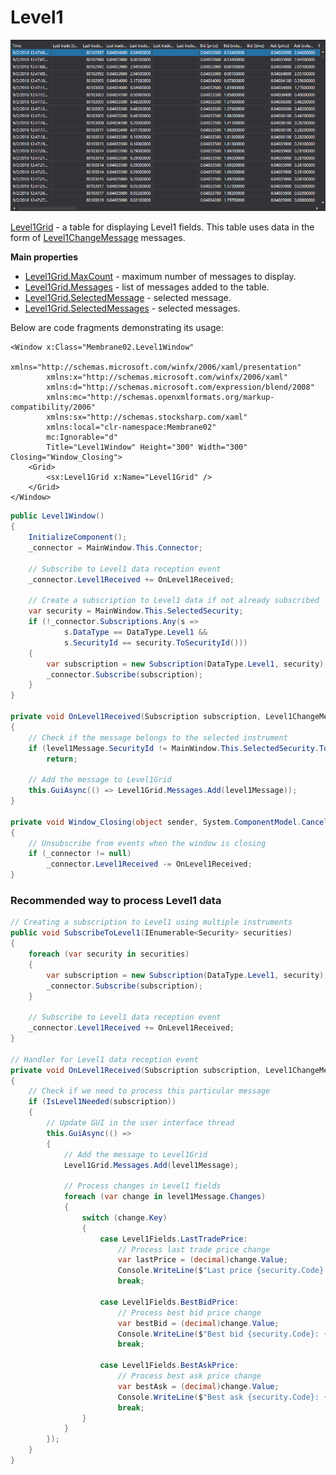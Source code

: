 # Level1

![GUI Leve1Grid](../../../../images/gui_leve1grid.png)

[Level1Grid](xref:StockSharp.Xaml.Level1Grid) - a table for displaying Level1 fields. This table uses data in the form of [Level1ChangeMessage](xref:StockSharp.Messages.Level1ChangeMessage) messages.

**Main properties**

- [Level1Grid.MaxCount](xref:StockSharp.Xaml.Level1Grid.MaxCount) - maximum number of messages to display.
- [Level1Grid.Messages](xref:StockSharp.Xaml.Level1Grid.Messages) - list of messages added to the table.
- [Level1Grid.SelectedMessage](xref:StockSharp.Xaml.Level1Grid.SelectedMessage) - selected message.
- [Level1Grid.SelectedMessages](xref:StockSharp.Xaml.Level1Grid.SelectedMessages) - selected messages.

Below are code fragments demonstrating its usage:

```xaml
<Window x:Class="Membrane02.Level1Window"
		xmlns="http://schemas.microsoft.com/winfx/2006/xaml/presentation"
		xmlns:x="http://schemas.microsoft.com/winfx/2006/xaml"
		xmlns:d="http://schemas.microsoft.com/expression/blend/2008"
		xmlns:mc="http://schemas.openxmlformats.org/markup-compatibility/2006"
		xmlns:sx="http://schemas.stocksharp.com/xaml"
		xmlns:local="clr-namespace:Membrane02"
		mc:Ignorable="d"
		Title="Level1Window" Height="300" Width="300" Closing="Window_Closing">
	<Grid>
		<sx:Level1Grid x:Name="Level1Grid" />
	</Grid>
</Window>
```

```cs
public Level1Window()
{
	InitializeComponent();
	_connector = MainWindow.This.Connector;
	
	// Subscribe to Level1 data reception event
	_connector.Level1Received += OnLevel1Received;
	
	// Create a subscription to Level1 data if not already subscribed
	var security = MainWindow.This.SelectedSecurity;
	if (!_connector.Subscriptions.Any(s => 
			s.DataType == DataType.Level1 && 
			s.SecurityId == security.ToSecurityId()))
	{
		var subscription = new Subscription(DataType.Level1, security);
		_connector.Subscribe(subscription);
	}
}

private void OnLevel1Received(Subscription subscription, Level1ChangeMessage level1Message)
{
	// Check if the message belongs to the selected instrument
	if (level1Message.SecurityId != MainWindow.This.SelectedSecurity.ToSecurityId())
		return;
		
	// Add the message to Level1Grid
	this.GuiAsync(() => Level1Grid.Messages.Add(level1Message));
}

private void Window_Closing(object sender, System.ComponentModel.CancelEventArgs e)
{
	// Unsubscribe from events when the window is closing
	if (_connector != null)
		_connector.Level1Received -= OnLevel1Received;
}
```

### Recommended way to process Level1 data

```cs
// Creating a subscription to Level1 using multiple instruments
public void SubscribeToLevel1(IEnumerable<Security> securities)
{
	foreach (var security in securities)
	{
		var subscription = new Subscription(DataType.Level1, security);
		_connector.Subscribe(subscription);
	}
	
	// Subscribe to Level1 data reception event
	_connector.Level1Received += OnLevel1Received;
}

// Handler for Level1 data reception event
private void OnLevel1Received(Subscription subscription, Level1ChangeMessage level1Message)
{
	// Check if we need to process this particular message
	if (IsLevel1Needed(subscription))
	{
		// Update GUI in the user interface thread
		this.GuiAsync(() => 
		{
			// Add the message to Level1Grid
			Level1Grid.Messages.Add(level1Message);
			
			// Process changes in Level1 fields
			foreach (var change in level1Message.Changes)
			{
				switch (change.Key)
				{
					case Level1Fields.LastTradePrice:
						// Process last trade price change
						var lastPrice = (decimal)change.Value;
						Console.WriteLine($"Last price {security.Code}: {lastPrice}");
						break;
						
					case Level1Fields.BestBidPrice:
						// Process best bid price change
						var bestBid = (decimal)change.Value;
						Console.WriteLine($"Best bid {security.Code}: {bestBid}");
						break;
						
					case Level1Fields.BestAskPrice:
						// Process best ask price change
						var bestAsk = (decimal)change.Value;
						Console.WriteLine($"Best ask {security.Code}: {bestAsk}");
						break;
				}
			}
		});
	}
}
```